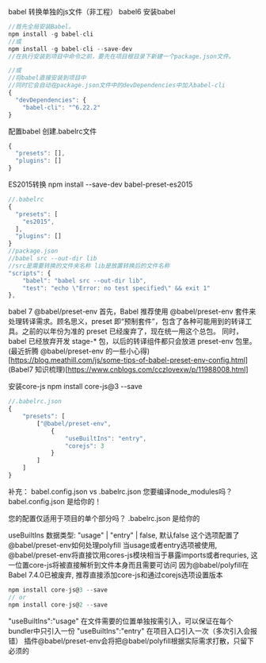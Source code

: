 babel 转换单独的js文件（非工程）
babel6
安装babel
```js
//首先全局安装Babel。
npm install -g babel-cli
//或
npm install -g babel-cli --save-dev
//在执行安装到项目中命令之前，要先在项目根目录下新建一个package.json文件。

//或
//将babel直接安装到项目中
//同时它会自动在package.json文件中的devDependencies中加入babel-cli
{
  "devDependencies": {
    "babel-cli": "^6.22.2"
}
```
配置babel
创建.babelrc文件
```js
{
  "presets": [],
  "plugins": []
}
```
ES2015转换
npm install --save-dev babel-preset-es2015
```js
//.babelrc
{
  "presets": [
    "es2015",
  ],
  "plugins": []
}
//package.json
//babel src --out-dir lib  
//src是需要转换的文件夹名称 lib是放置转换后的文件名称
"scripts": {
    "babel": "babel src --out-dir lib",
    "test": "echo \"Error: no test specified\" && exit 1"
},
```

babel 7 
@babel/preset-env
首先，Babel 推荐使用 @babel/preset-env 套件来处理转译需求。顾名思义，preset 即“预制套件”，包含了各种可能用到的转译工具。之前的以年份为准的 preset 已经废弃了，现在统一用这个总包。
同时，babel 已经放弃开发 stage-* 包，以后的转译组件都只会放进 preset-env 包里。
(最近折腾 @babel/preset-env 的一些小心得)[https://blog.meathill.com/js/some-tips-of-babel-preset-env-config.html]
(Babel7 知识梳理)[https://www.cnblogs.com/cczlovexw/p/11988008.html]

安装core-js 
npm install core-js@3 --save
```js
//.babelrc.json
{
    "presets": [
        ["@babel/preset-env",
            {
                "useBuiltIns": "entry",
                "corejs": 3
            }
        ]
    ]
}
```

补充：
babel.config.json vs .babelrc.json
您要编译node_modules吗？
babel.config.json 是给你的！

您的配置仅适用于项目的单个部分吗？
.babelrc.json 是给你的


useBuiltIns 
数据类型: "usage" | "entry" | false, 默认false
这个选项配置了@babel/preset-env如何处理polyfill
当usage或者entry选项被使用, @babel/preset-env将直接饮用cores-js模块相当于暴露imports或者requries, 这一位置core-js将被直接解析到文件本身而且需要可访问
因为@babel/polyfill在Babel 7.4.0已被废弃, 推荐直接添加core-js和通过corejs选项设置版本
```js
npm install core-js@3 --save
// or
npm install core-js@2 --save
```
"useBuiltIns":"usage"
在文件需要的位置单独按需引入，可以保证在每个bundler中只引入一份
"useBuiltIns":"entry"
在项目入口引入一次（多次引入会报错）
插件@babel/preset-env会将把@babel/polyfill根据实际需求打散，只留下必须的